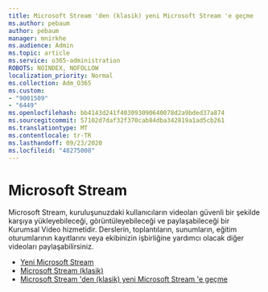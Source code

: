 ```yaml
---
title: Microsoft Stream 'den (klasik) yeni Microsoft Stream 'e geçme
ms.author: pebaum
author: pebaum
manager: mnirkhe
ms.audience: Admin
ms.topic: article
ms.service: o365-administration
ROBOTS: NOINDEX, NOFOLLOW
localization_priority: Normal
ms.collection: Adm_O365
ms.custom:
- "9001509"
- "6449"
ms.openlocfilehash: bb4143d241f403093090640078d2a9bded37a874
ms.sourcegitcommit: 57102d7daf32f370cab84dba342819a1ad5cb261
ms.translationtype: MT
ms.contentlocale: tr-TR
ms.lasthandoff: 09/23/2020
ms.locfileid: "48275008"
---
```

# <a name="microsoft-stream"></a>Microsoft Stream

Microsoft Stream, kuruluşunuzdaki kullanıcıların videoları güvenli bir şekilde karşıya yükleyebileceği, görüntüleyebileceği ve paylaşabileceği bir Kurumsal Video hizmetidir. Derslerin, toplantıların, sunumların, eğitim oturumlarının kayıtlarını veya ekibinizin işbirliğine yardımcı olacak diğer videoları paylaşabilirsiniz.  

- [Yeni Microsoft Stream](https://docs.microsoft.com/stream/new-stream)
- [Microsoft Stream (klasik)](https://docs.microsoft.com/stream/overview)
- [Microsoft Stream 'den (klasik) yeni Microsoft Stream 'e geçme](https://docs.microsoft.com/stream/classic-migration)